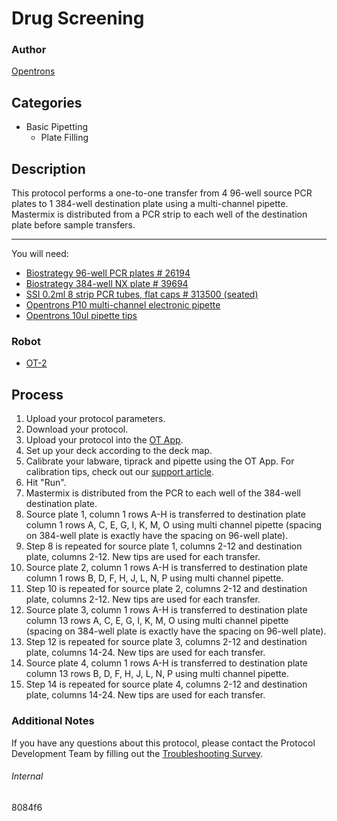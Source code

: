 # Drug Screening

### Author
[Opentrons](http://www.opentrons.com/)

## Categories
* Basic Pipetting
    * Plate Filling

## Description
This protocol performs a one-to-one transfer from 4 96-well source PCR plates to 1 384-well destination plate using a multi-channel pipette. Mastermix is distributed from a PCR strip to each well of the destination plate before sample transfers.

---

You will need:
* [Biostrategy 96-well PCR plates # 26194](https://www.bio-strategy.com/)
* [Biostrategy 384-well NX plate # 39694](https://www.bio-strategy.com/)
* [SSI 0.2ml 8 strip PCR tubes, flat caps # 313500 (seated)](https://www.ssibio.com/pcr/strip-pcr-tubes-and-caps)
* [Opentrons P10 multi-channel electronic pipette](https://shop.opentrons.com/collections/ot-2-pipettes/products/8-channel-electronic-pipette)
* [Opentrons 10ul pipette tips](https://shop.opentrons.com/collections/opentrons-tips/products/opentrons-10ul-tips)

### Robot
* [OT-2](https://opentrons.com/ot-2)

## Process
1. Upload your protocol parameters.
2. Download your protocol.
3. Upload your protocol into the [OT App](https://opentrons.com/ot-app).
4. Set up your deck according to the deck map.
5. Calibrate your labware, tiprack and pipette using the OT App. For calibration tips, check out our [support article](https://support.opentrons.com/ot-2/getting-started-software-setup/deck-calibration).
6. Hit "Run".
7. Mastermix is distributed from the PCR to each well of the 384-well destination plate.
8. Source plate 1, column 1 rows A-H is transferred to destination plate column 1 rows A, C, E, G, I, K, M, O using multi channel pipette (spacing on 384-well plate is exactly have the spacing on 96-well plate).
9. Step 8 is repeated for source plate 1, columns 2-12 and destination plate, columns 2-12. New tips are used for each transfer.
10. Source plate 2, column 1 rows A-H is transferred to destination plate column 1 rows B, D, F, H, J, L, N, P using multi channel pipette.
11. Step 10 is repeated for source plate 2, columns 2-12 and destination plate, columns 2-12. New tips are used for each transfer.
12. Source plate 3, column 1 rows A-H is transferred to destination plate column 13 rows A, C, E, G, I, K, M, O using multi channel pipette (spacing on 384-well plate is exactly have the spacing on 96-well plate).
13. Step 12 is repeated for source plate 3, columns 2-12 and destination plate, columns 14-24. New tips are used for each transfer.
14. Source plate 4, column 1 rows A-H is transferred to destination plate column 13 rows B, D, F, H, J, L, N, P using multi channel pipette.
15. Step 14 is repeated for source plate 4, columns 2-12 and destination plate, columns 14-24. New tips are used for each transfer.

### Additional Notes
If you have any questions about this protocol, please contact the Protocol Development Team by filling out the [Troubleshooting Survey](https://protocol-troubleshooting.paperform.co/).

###### Internal
8084f6
